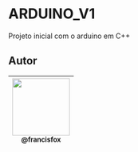 # ARDUINO_V1
Projeto inicial com o arduino em C++
## Autor

| [<img src="[https://avatars.githubusercontent.com/u/79348772?s=400&u=541961fe2780587c0ce249db50f27c4da38e528e&v=4" width=115><br><sub>@francisfox</sub>](https://github.com/Francisfox) |
| :---: |
